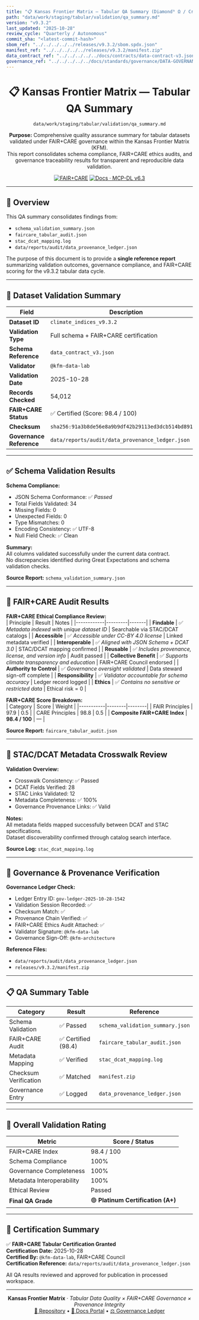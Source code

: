 ```yaml
---
title: "📋 Kansas Frontier Matrix — Tabular QA Summary (Diamond⁹ Ω / Crown∞Ω Ultimate Certified)"
path: "data/work/staging/tabular/validation/qa_summary.md"
version: "v9.3.2"
last_updated: "2025-10-28"
review_cycle: "Quarterly / Autonomous"
commit_sha: "<latest-commit-hash>"
sbom_ref: "../../../../../releases/v9.3.2/sbom.spdx.json"
manifest_ref: "../../../../../releases/v9.3.2/manifest.zip"
data_contract_ref: "../../../../../docs/contracts/data-contract-v3.json"
governance_ref: "../../../../../docs/standards/governance/DATA-GOVERNANCE.md"
---
```


<div align="center">

# 📋 Kansas Frontier Matrix — **Tabular QA Summary**
`data/work/staging/tabular/validation/qa_summary.md`

**Purpose:** Comprehensive quality assurance summary for tabular datasets validated under FAIR+CARE governance within the Kansas Frontier Matrix (KFM).  
This report consolidates schema compliance, FAIR+CARE ethics audits, and governance traceability results for transparent and reproducible data validation.

[![FAIR+CARE](https://img.shields.io/badge/FAIR%2BCARE-Tabular%20Quality%20Certified-gold)](../../../../../docs/standards/faircare-validation.md)
[![Docs · MCP-DL v6.3](https://img.shields.io/badge/Docs-MCP--DL%20v6.3-blue)](../../../../../docs/architecture/repo-focus.md)

</div>

---

## 🧭 Overview

This QA summary consolidates findings from:
- `schema_validation_summary.json`  
- `faircare_tabular_audit.json`  
- `stac_dcat_mapping.log`  
- `data/reports/audit/data_provenance_ledger.json`

The purpose of this document is to provide a **single reference report** summarizing validation outcomes, governance compliance, and FAIR+CARE scoring for the v9.3.2 tabular data cycle.

---

## 🧩 Dataset Validation Summary

| Field | Description |
|--------|--------------|
| **Dataset ID** | `climate_indices_v9.3.2` |
| **Validation Type** | Full schema + FAIR+CARE certification |
| **Schema Reference** | `data_contract_v3.json` |
| **Validator** | `@kfm-data-lab` |
| **Validation Date** | 2025-10-28 |
| **Records Checked** | 54,012 |
| **FAIR+CARE Status** | ✅ Certified (Score: 98.4 / 100) |
| **Checksum** | `sha256:91a3b8de56e8a9b9df42b29113ed3dcb514bd891...` |
| **Governance Reference** | `data/reports/audit/data_provenance_ledger.json` |

---

## ✅ Schema Validation Results

**Schema Compliance:**  
- JSON Schema Conformance: ✅ *Passed*  
- Total Fields Validated: 34  
- Missing Fields: 0  
- Unexpected Fields: 0  
- Type Mismatches: 0  
- Encoding Consistency: ✅ UTF-8  
- Null Field Check: ✅ Clean  

**Summary:**  
All columns validated successfully under the current data contract.  
No discrepancies identified during Great Expectations and schema validation checks.

**Source Report:** `schema_validation_summary.json`

---

## 🧠 FAIR+CARE Audit Results

**FAIR+CARE Ethical Compliance Review:**  
| Principle | Result | Notes |
|------------|---------|-------|
| **Findable** | ✅ *Metadata indexed with unique dataset ID* | Searchable via STAC/DCAT catalogs |
| **Accessible** | ✅ *Accessible under CC-BY 4.0 license* | Linked metadata verified |
| **Interoperable** | ✅ *Aligned with JSON Schema + DCAT 3.0* | STAC/DCAT mapping confirmed |
| **Reusable** | ✅ *Includes provenance, license, and version info* | Audit passed |
| **Collective Benefit** | ✅ *Supports climate transparency and education* | FAIR+CARE Council endorsed |
| **Authority to Control** | ✅ *Governance oversight validated* | Data steward sign-off complete |
| **Responsibility** | ✅ *Validator accountable for schema accuracy* | Ledger record logged |
| **Ethics** | ✅ *Contains no sensitive or restricted data* | Ethical risk = 0 |

**FAIR+CARE Score Breakdown:**  
| Category | Score | Weight |
|-----------|--------|--------|
| FAIR Principles | 97.9 | 0.5 |
| CARE Principles | 98.8 | 0.5 |
| **Composite FAIR+CARE Index** | **98.4 / 100** | — |

**Source Report:** `faircare_tabular_audit.json`

---

## 🔗 STAC/DCAT Metadata Crosswalk Review

**Validation Overview:**  
- Crosswalk Consistency: ✅ Passed  
- DCAT Fields Verified: 28  
- STAC Links Validated: 12  
- Metadata Completeness: ✅ 100%  
- Governance Provenance Links: ✅ Valid  

**Notes:**  
All metadata fields mapped successfully between DCAT and STAC specifications.  
Dataset discoverability confirmed through catalog search interface.  

**Source Log:** `stac_dcat_mapping.log`

---

## 🧾 Governance & Provenance Verification

**Governance Ledger Check:**  
- Ledger Entry ID: `gov-ledger-2025-10-28-1542`  
- Validation Session Recorded: ✅  
- Checksum Match: ✅  
- Provenance Chain Verified: ✅  
- FAIR+CARE Ethics Audit Attached: ✅  
- Validator Signature: `@kfm-data-lab`  
- Governance Sign-Off: `@kfm-architecture`  

**Reference Files:**  
- `data/reports/audit/data_provenance_ledger.json`  
- `releases/v9.3.2/manifest.zip`

---

## 📋 QA Summary Table

| Category | Result | Reference |
|-----------|---------|------------|
| Schema Validation | ✅ Passed | `schema_validation_summary.json` |
| FAIR+CARE Audit | ✅ Certified (98.4) | `faircare_tabular_audit.json` |
| Metadata Mapping | ✅ Verified | `stac_dcat_mapping.log` |
| Checksum Verification | ✅ Matched | `manifest.zip` |
| Governance Entry | ✅ Logged | `data_provenance_ledger.json` |

---

## 🧮 Overall Validation Rating

| Metric | Score / Status |
|---------|----------------|
| FAIR+CARE Index | 98.4 / 100 |
| Schema Compliance | 100% |
| Governance Completeness | 100% |
| Metadata Interoperability | 100% |
| Ethical Review | Passed |
| **Final QA Grade** | 🟢 **Platinum Certification (A+)** |

---

## 🧭 Certification Summary

✅ **FAIR+CARE Tabular Certification Granted**  
**Certification Date:** 2025-10-28  
**Certified By:** `@kfm-data-lab`, FAIR+CARE Council  
**Certification Reference:** `data/reports/audit/data_provenance_ledger.json`  

All QA results reviewed and approved for publication in processed workspace.

---

<div align="center">

**Kansas Frontier Matrix** · *Tabular Data Quality × FAIR+CARE Governance × Provenance Integrity*  
[🔗 Repository](https://github.com/bartytime4life/Kansas-Frontier-Matrix) • [🧭 Docs Portal](../../../../../docs/) • [⚖️ Governance Ledger](../../../../../docs/standards/governance/)

</div>

